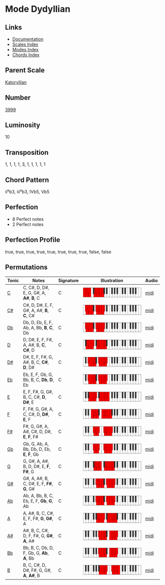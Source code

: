# Mode Dydyllian

## Links

- [Documentation](README.md)
- [Scales Index](Scales.md)
- [Modes Index](Modes.md)
- [Chords Index](Chords.md)

## Parent Scale

[Katoryllian](ScaleKatoryllian.md)

## Number

[3999](https://ianring.com/musictheory/scales/3999)

## Luminosity

10

## Transposition

1, 1, 1, 1, 3, 1, 1, 1, 1, 1

## Chord Pattern

ii⁰b3, iii⁰b3, IVb5, Vb5

## Perfection

- 8 Perfect notes
- 2 Perfect notes

## Perfection Profile

true, true, true, true, true, true, true, true, false, false

## Permutations

| Tonic | Notes | Signature | Illustration | Audio |
|-------|-------|-----------|--------------|-------|
| [C](ModeCNaturalDydyllian.md) | C, C#, D, D#, E, G, G#, A, **A#**, **B**, C | C | ![CNaturalDydyllian](ModeCNaturalDydyllian.png) | [midi](https://github.com/edipermadi/music/blob/main/docs/ModeCNaturalDydyllian.mid?raw=true) |
| [C#](ModeCSharpDydyllian.md) | C#, D, D#, E, F, G#, A, A#, **B**, **C**, C# | C | ![CSharpDydyllian](ModeCSharpDydyllian.png) | [midi](https://github.com/edipermadi/music/blob/main/docs/ModeCSharpDydyllian.mid?raw=true) |
| [Db](ModeDFlatDydyllian.md) | Db, D, Eb, E, F, Ab, A, Bb, **B**, **C**, Db | C | ![DFlatDydyllian](ModeDFlatDydyllian.png) | [midi](https://github.com/edipermadi/music/blob/main/docs/ModeDFlatDydyllian.mid?raw=true) |
| [D](ModeDNaturalDydyllian.md) | D, D#, E, F, F#, A, A#, B, **C**, **C#**, D | C | ![DNaturalDydyllian](ModeDNaturalDydyllian.png) | [midi](https://github.com/edipermadi/music/blob/main/docs/ModeDNaturalDydyllian.mid?raw=true) |
| [D#](ModeDSharpDydyllian.md) | D#, E, F, F#, G, A#, B, C, **C#**, **D**, D# | C | ![DSharpDydyllian](ModeDSharpDydyllian.png) | [midi](https://github.com/edipermadi/music/blob/main/docs/ModeDSharpDydyllian.mid?raw=true) |
| [Eb](ModeEFlatDydyllian.md) | Eb, E, F, Gb, G, Bb, B, C, **Db**, **D**, Eb | C | ![EFlatDydyllian](ModeEFlatDydyllian.png) | [midi](https://github.com/edipermadi/music/blob/main/docs/ModeEFlatDydyllian.mid?raw=true) |
| [E](ModeENaturalDydyllian.md) | E, F, F#, G, G#, B, C, C#, **D**, **D#**, E | C | ![ENaturalDydyllian](ModeENaturalDydyllian.png) | [midi](https://github.com/edipermadi/music/blob/main/docs/ModeENaturalDydyllian.mid?raw=true) |
| [F](ModeFNaturalDydyllian.md) | F, F#, G, G#, A, C, C#, D, **D#**, **E**, F | C | ![FNaturalDydyllian](ModeFNaturalDydyllian.png) | [midi](https://github.com/edipermadi/music/blob/main/docs/ModeFNaturalDydyllian.mid?raw=true) |
| [F#](ModeFSharpDydyllian.md) | F#, G, G#, A, A#, C#, D, D#, **E**, **F**, F# | C | ![FSharpDydyllian](ModeFSharpDydyllian.png) | [midi](https://github.com/edipermadi/music/blob/main/docs/ModeFSharpDydyllian.mid?raw=true) |
| [Gb](ModeGFlatDydyllian.md) | Gb, G, Ab, A, Bb, Db, D, Eb, **E**, **F**, Gb | C | ![GFlatDydyllian](ModeGFlatDydyllian.png) | [midi](https://github.com/edipermadi/music/blob/main/docs/ModeGFlatDydyllian.mid?raw=true) |
| [G](ModeGNaturalDydyllian.md) | G, G#, A, A#, B, D, D#, E, **F**, **F#**, G | C | ![GNaturalDydyllian](ModeGNaturalDydyllian.png) | [midi](https://github.com/edipermadi/music/blob/main/docs/ModeGNaturalDydyllian.mid?raw=true) |
| [G#](ModeGSharpDydyllian.md) | G#, A, A#, B, C, D#, E, F, **F#**, **G**, G# | C | ![GSharpDydyllian](ModeGSharpDydyllian.png) | [midi](https://github.com/edipermadi/music/blob/main/docs/ModeGSharpDydyllian.mid?raw=true) |
| [Ab](ModeAFlatDydyllian.md) | Ab, A, Bb, B, C, Eb, E, F, **Gb**, **G**, Ab | C | ![AFlatDydyllian](ModeAFlatDydyllian.png) | [midi](https://github.com/edipermadi/music/blob/main/docs/ModeAFlatDydyllian.mid?raw=true) |
| [A](ModeANaturalDydyllian.md) | A, A#, B, C, C#, E, F, F#, **G**, **G#**, A | C | ![ANaturalDydyllian](ModeANaturalDydyllian.png) | [midi](https://github.com/edipermadi/music/blob/main/docs/ModeANaturalDydyllian.mid?raw=true) |
| [A#](ModeASharpDydyllian.md) | A#, B, C, C#, D, F, F#, G, **G#**, **A**, A# | C | ![ASharpDydyllian](ModeASharpDydyllian.png) | [midi](https://github.com/edipermadi/music/blob/main/docs/ModeASharpDydyllian.mid?raw=true) |
| [Bb](ModeBFlatDydyllian.md) | Bb, B, C, Db, D, F, Gb, G, **Ab**, **A**, Bb | C | ![BFlatDydyllian](ModeBFlatDydyllian.png) | [midi](https://github.com/edipermadi/music/blob/main/docs/ModeBFlatDydyllian.mid?raw=true) |
| [B](ModeBNaturalDydyllian.md) | B, C, C#, D, D#, F#, G, G#, **A**, **A#**, B | C | ![BNaturalDydyllian](ModeBNaturalDydyllian.png) | [midi](https://github.com/edipermadi/music/blob/main/docs/ModeBNaturalDydyllian.mid?raw=true) |
